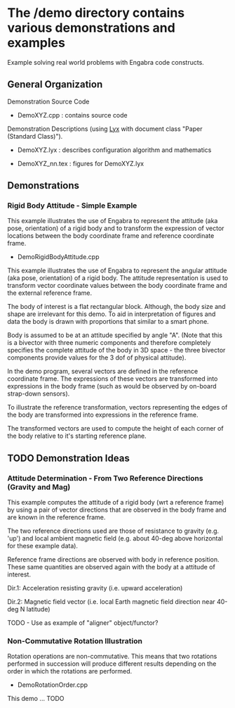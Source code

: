 
# The /demo directory contains various demonstrations and examples

Example solving real world problems with Engabra code constructs.

## General Organization

Demonstration Source Code

- DemoXYZ.cpp : contains source code

Demonstration Descriptions (using [Lyx](www.lyx.org) with document
class "Paper (Standard Class)").

- DemoXYZ.lyx : describes configuration algorithm and mathematics

- DemoXYZ_nn.tex : figures for DemoXYZ.lyx



## Demonstrations

### Rigid Body Attitude - Simple Example

This example illustrates the use of Engabra to represent the attitude
(aka pose, orientation) of a rigid body and to transform the expression
of vector locations between the body coordinate frame and reference
coordinate frame.

- DemoRigidBodyAttitude.cpp


This example illustrates the use of Engabra to represent the angular attitude
(aka pose, orientation) of a rigid body. The attitude representation is
used to transform vector coordinate values between the body coordinate
frame and the external reference frame.


The body of interest is a flat rectangular block. Although, the body
size and shape are irrelevant for this demo. To aid in interpretation of
figures and data the body is drawn with proportions that similar to a
smart phone.

Body is assumed to be at an attitude specified by angle "A". (Note that
this is a bivector with three numeric components and therefore completely
specifies the complete attitude of the body in 3D space - the three bivector
components provide values for the 3 dof of physical attitude).

In the demo program, several vectors are defined in the reference coordinate
frame. The expressions of these vectors are transformed into expressions
in the body frame (such as would be observed by on-board strap-down sensors).

To illustrate the reference transformation, vectors representing the edges
of the body are transformed into expressions in the reference frame.

The transformed vectors are used to compute the height of each corner of
the body relative to it's starting reference plane.



## TODO Demonstration Ideas

### Attitude Determination - From Two Reference Directions (Gravity and Mag)


This example computes the attitude of a rigid body (wrt a reference frame)
by using a pair of vector directions that are observed in the body frame
and are known in the reference frame.

The two reference directions used are those of resistance to gravity
(e.g. 'up') and local ambient magnetic field (e.g. about 40-deg above
horizontal for these example data).

Reference frame directions are observed with body in reference position.
These same quantities are observed again with the body at a attitude of
interest.

Dir.1: Acceleration resisting gravity (i.e. upward acceleration)

Dir.2: Magnetic field vector (i.e. local Earth magnetic field direction near
40-deg N latitude)


TODO - Use as example of "aligner" object/functor?



### Non-Commutative Rotation Illustration

Rotation operations are non-commutative. This means that two rotations
performed in succession will produce different results depending on the
order in which the rotations are performed.

- DemoRotationOrder.cpp

This demo ... TODO



